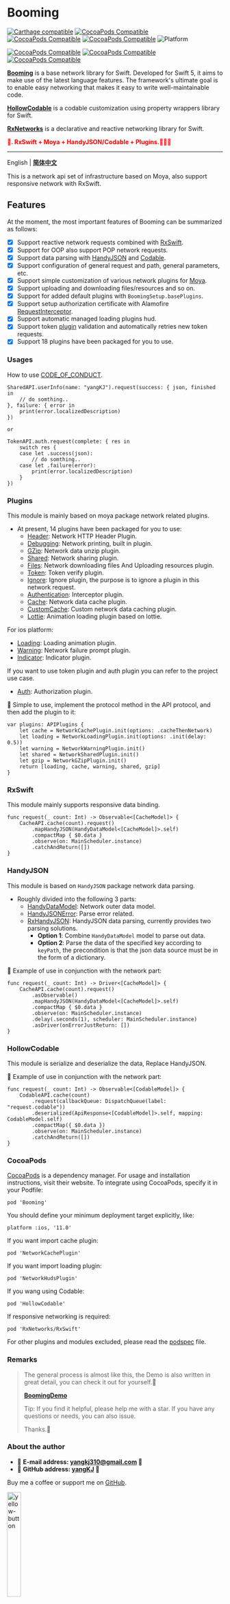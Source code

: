 # Booming

[![Carthage compatible](https://img.shields.io/badge/Carthage-compatible-brightgreen.svg?style=flat&colorA=28a745&&colorB=4E4E4E)](https://github.com/yangKJ/RxNetworks)
[![CocoaPods Compatible](https://img.shields.io/cocoapods/v/Booming.svg?style=flat&label=Booming&colorA=28a745&&colorB=4E4E4E)](https://cocoapods.org/pods/Booming)
[![CocoaPods Compatible](https://img.shields.io/cocoapods/v/HollowCodable.svg?style=flat&label=HollowCodable&colorA=28a745&&colorB=4E4E4E)](https://cocoapods.org/pods/HollowCodable)
[![CocoaPods Compatible](https://img.shields.io/cocoapods/v/RxNetworks.svg?style=flat&label=RxNetworks&colorA=28a745&&colorB=4E4E4E)](https://cocoapods.org/pods/RxNetworks)
![Platform](https://img.shields.io/badge/Platforms-iOS%20%7C%20macOS%20%7C%20watchOS-4E4E4E.svg?colorA=28a745)

[![CocoaPods Compatible](https://img.shields.io/cocoapods/v/NetworkHudsPlugin.svg?style=flat&label=NetworkHudsPlugin&colorA=28a745&&colorB=4E4E4E)](https://cocoapods.org/pods/NetworkHudsPlugin)
[![CocoaPods Compatible](https://img.shields.io/cocoapods/v/NetworkCachePlugin.svg?style=flat&label=NetworkCachePlugin&colorA=28a745&&colorB=4E4E4E)](https://cocoapods.org/pods/NetworkCachePlugin)
[![CocoaPods Compatible](https://img.shields.io/cocoapods/v/NetworkLottiePlugin.svg?style=flat&label=NetworkLottiePlugin&colorA=28a745&&colorB=4E4E4E)](https://cocoapods.org/pods/NetworkLottiePlugin)

**[Booming](https://github.com/yangKJ/RxNetworks)** is a base network library for Swift. Developed for Swift 5, it aims to make use of the latest language features. The framework's ultimate goal is to enable easy networking that makes it easy to write well-maintainable code.

**[HollowCodable](https://github.com/yangKJ/HollowCodable)** is a codable customization using property wrappers library for Swift.

**[RxNetworks](https://github.com/yangKJ/RxNetworks)** is a declarative and reactive networking library for Swift.

<font color=red>**🧚. RxSwift + Moya + HandyJSON/Codable + Plugins.👒👒👒**</font>

-------

English | [**简体中文**](README_CN.md)

This is a network api set of infrastructure based on Moya, also support responsive network with RxSwift.

## Features
At the moment, the most important features of Booming can be summarized as follows:

- [x] Support reactive network requests combined with [RxSwift](https://github.com/ReactiveX/RxSwift).
- [x] Support for OOP also support POP network requests.
- [x] Support data parsing with [HandyJSON](https://github.com/alibaba/HandyJSON) and [Codable](https://github.com/yangKJ/HollowCodable).
- [x] Support configuration of general request and path, general parameters, etc.
- [x] Support simple customization of various network plugins for [Moya](https://github.com/Moya/Moya).
- [x] Support uploading and downloading files/resources and so on.
- [x] Support for added default plugins with `BoomingSetup.basePlugins`.
- [x] Support setup authorization certificate with Alamofire [RequestInterceptor](https://github.com/Alamofire/Alamofire/blob/master/Source/Features/RequestInterceptor.swift).
- [x] Support automatic managed loading plugins hud.
- [x] Support token [plugin](https://github.com/yangKJ/RxNetworks/blob/master/Plugins/Features/NetworkTokenPlugin.swift) validation and automatically retries new token requests.
- [x] Support 18 plugins have been packaged for you to use.

### Usages
How to use [CODE_OF_CONDUCT](CODE_OF_CONDUCT.md).

```
SharedAPI.userInfo(name: "yangKJ").request(success: { json, finished in
    // do somthing..
}, failure: { error in
    print(error.localizedDescription)
})

or

TokenAPI.auth.request(complete: { res in
    switch res {
    case let .success(json):
        // do somthing..
    case let .failure(error):    
        print(error.localizedDescription)
    }
})
```

### Plugins
This module is mainly based on moya package network related plugins.

- At present, 14 plugins have been packaged for you to use:
    - [Header](https://github.com/yangKJ/RxNetworks/blob/master/Plugins/Features/NetworkHttpHeaderPlugin.swift): Network HTTP Header Plugin.
    - [Debugging](https://github.com/yangKJ/RxNetworks/blob/master/Plugins/Features/NetworkDebuggingPlugin.swift): Network printing, built in plugin.
    - [GZip](https://github.com/yangKJ/RxNetworks/blob/master/Plugins/Features/NetworkGZipPlugin.swift): Network data unzip plugin.
    - [Shared](https://github.com/yangKJ/RxNetworks/blob/master/Plugins/Features/NetworkSharedPlugin.swift): Network sharing plugin.
    - [Files](https://github.com/yangKJ/RxNetworks/blob/master/Plugins/Features/NetworkFilesPlugin.swift): Network downloading files And Uploading resources plugin.
    - [Token](https://github.com/yangKJ/RxNetworks/blob/master/Plugins/Features/NetworkTokenPlugin.swift): Token verify plugin.
    - [Ignore](https://github.com/yangKJ/RxNetworks/blob/master/Plugins/Features/NetworkIgnorePlugin.swift): Ignore plugin, the purpose is to ignore a plugin in this network request.
    - [Authentication](https://github.com/yangKJ/RxNetworks/blob/master/Plugins/Features/NetworkAuthenticationPlugin.swift): Interceptor plugin.
    - [Cache](https://github.com/yangKJ/RxNetworks/blob/master/Cache/NetworkCachePlugin.swift): Network data cache plugin.
    - [CustomCache](https://github.com/yangKJ/RxNetworks/blob/master/Plugins/Features/NetworkCustomCachePlugin.swift): Custom network data caching plugin.
    - [Lottie](https://github.com/yangKJ/RxNetworks/blob/master/Lottie/AnimatedLoadingPlugin.swift): Animation loading plugin based on lottie.
    
For ios platform:    
- [Loading](https://github.com/yangKJ/RxNetworks/blob/master/Huds/NetworkLoadingPlugin.swift): Loading animation plugin.
- [Warning](https://github.com/yangKJ/RxNetworks/blob/master/Huds/NetworkWarningPlugin.swift): Network failure prompt plugin.
- [Indicator](https://github.com/yangKJ/RxNetworks/blob/master/Plugins/Views/NetworkIndicatorPlugin.swift): Indicator plugin.

If you want to use token plugin and auth plugin you can refer to the project use case.    
- [Auth](https://github.com/yangKJ/RxNetworks/blob/master/RxNetworks/Plugins/Auth/AuthPlugin.swift): Authorization plugin.

🎷 Simple to use, implement the protocol method in the API protocol, and then add the plugin to it:

```
var plugins: APIPlugins {
    let cache = NetworkCachePlugin.init(options: .cacheThenNetwork)
    let loading = NetworkLoadingPlugin.init(options: .init(delay: 0.5))
    let warning = NetworkWarningPlugin.init()
    let shared = NetworkSharedPlugin.init()
    let gzip = NetworkGZipPlugin.init()
    return [loading, cache, warning, shared, gzip]
}
```

### RxSwift
This module mainly supports responsive data binding.

```
func request(_ count: Int) -> Observable<[CacheModel]> {
    CacheAPI.cache(count).request()
        .mapHandyJSON(HandyDataModel<[CacheModel]>.self)
        .compactMap { $0.data }
        .observe(on: MainScheduler.instance)
        .catchAndReturn([])
}
```

### HandyJSON
This module is based on `HandyJSON` package network data parsing.

- Roughly divided into the following 3 parts:
    - [HandyDataModel](https://github.com/yangKJ/RxNetworks/blob/master/Sources/HandyJSON/HandyDataModel.swift): Network outer data model.
    - [HandyJSONError](https://github.com/yangKJ/RxNetworks/blob/master/Sources/HandyJSON/HandyJSONError.swift): Parse error related.
    - [RxHandyJSON](https://github.com/yangKJ/RxNetworks/blob/master/Sources/HandyJSON/RxHandyJSON.swift): HandyJSON data parsing, currently provides two parsing solutions.
        - **Option 1**: Combine `HandyDataModel` model to parse out data.
        - **Option 2**: Parse the data of the specified key according to `keyPath`, the precondition is that the json data source must be in the form of a dictionary.

🎷 Example of use in conjunction with the network part:

```
func request(_ count: Int) -> Driver<[CacheModel]> {
    CacheAPI.cache(count).request()
        .asObservable()
        .mapHandyJSON(HandyDataModel<[CacheModel]>.self)
        .compactMap { $0.data }
        .observe(on: MainScheduler.instance)
        .delay(.seconds(1), scheduler: MainScheduler.instance)
        .asDriver(onErrorJustReturn: [])
}
```

### HollowCodable
This module is serialize and deserialize the data, Replace HandyJSON.

🎷 Example of use in conjunction with the network part:

```
func request(_ count: Int) -> Observable<[CodableModel]> {
    CodableAPI.cache(count)
        .request(callbackQueue: DispatchQueue(label: "request.codable"))
        .deserialized(ApiResponse<[CodableModel]>.self, mapping: CodableModel.self)
        .compactMap({ $0.data })
        .observe(on: MainScheduler.instance)
        .catchAndReturn([])
}
```

### CocoaPods

[CocoaPods](https://cocoapods.org) is a dependency manager. For usage and installation instructions, visit their website. To integrate using CocoaPods, specify it in your Podfile:

```
pod 'Booming'
```

You should define your minimum deployment target explicitly, like: 

```
platform :ios, '11.0'
```

If you want import cache plugin:

```
pod 'NetworkCachePlugin'
```

If you want import loading plugin:

```
pod 'NetworkHudsPlugin'
```

If you wang using Codable:

```
pod 'HollowCodable'
```

If responsive networking is required:

```
pod 'RxNetworks/RxSwift'
```

For other plugins and modules excluded, please read the [podspec](https://github.com/yangKJ/RxNetworks/blob/master/Booming.podspec) file.

### Remarks

> The general process is almost like this, the Demo is also written in great detail, you can check it out for yourself.🎷
>
> [**BoomingDemo**](https://github.com/yangKJ/RxNetworks)
>
> Tip: If you find it helpful, please help me with a star. If you have any questions or needs, you can also issue.
>
> Thanks.🎇

### About the author
- 🎷 **E-mail address: [yangkj310@gmail.com](yangkj310@gmail.com) 🎷**
- 🎸 **GitHub address: [yangKJ](https://github.com/yangKJ) 🎸**

Buy me a coffee or support me on [GitHub](https://github.com/sponsors/yangKJ?frequency=one-time&sponsor=yangKJ).

<a href="https://www.buymeacoffee.com/yangkj3102">
<img width=25% alt="yellow-button" src="https://user-images.githubusercontent.com/1888355/146226808-eb2e9ee0-c6bd-44a2-a330-3bbc8a6244cf.png">
</a>

Alipay or WeChat. Thanks.

<p align="left">
<img src="https://raw.githubusercontent.com/yangKJ/Harbeth/master/Screenshot/WechatIMG1.jpg" width=30% hspace="1px">
<img src="https://raw.githubusercontent.com/yangKJ/Harbeth/master/Screenshot/WechatIMG2.jpg" width=30% hspace="15px">
</p>

-----

### License
Booming is available under the [MIT](LICENSE) license. See the [LICENSE](LICENSE) file for more info.

-----
